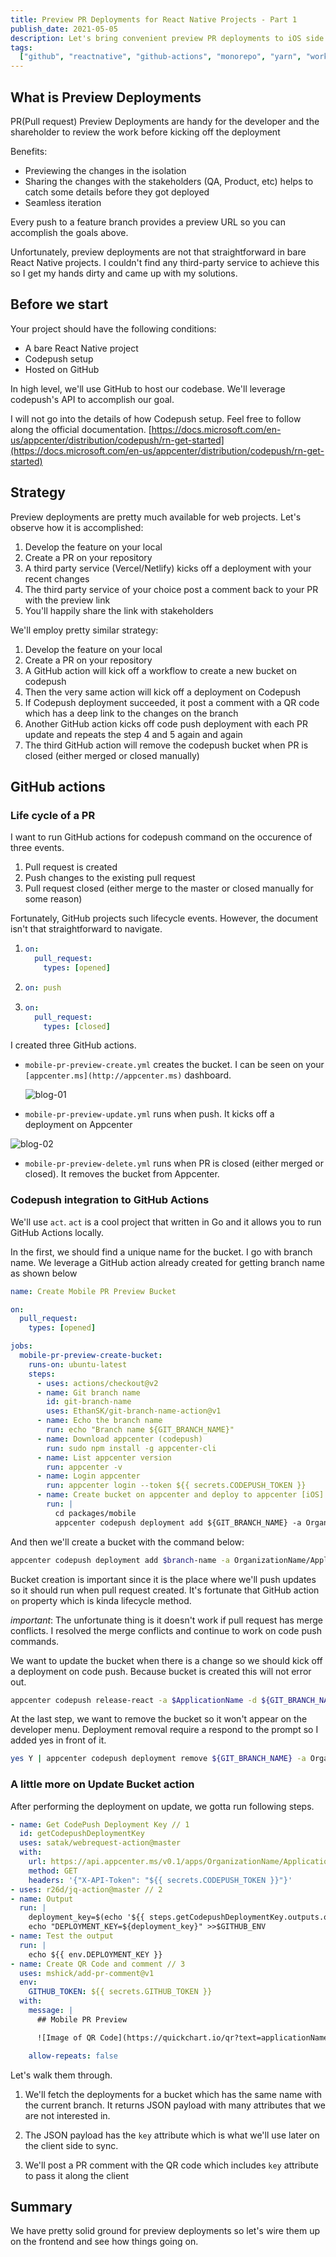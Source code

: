 ```yaml
---
title: Preview PR Deployments for React Native Projects - Part 1
publish_date: 2021-05-05
description: Let's bring convenient preview PR deployments to iOS side of React Native Projects (Android is doable too)
tags:
  ["github", "reactnative", "github-actions", "monorepo", "yarn", "workspaces"]
---
```


## What is Preview Deployments

PR(Pull request) Preview Deployments are handy for the developer and the shareholder to review the work before kicking off the deployment

Benefits:

- Previewing the changes in the isolation
- Sharing the changes with the stakeholders (QA, Product, etc) helps to catch some details before they got deployed
- Seamless iteration

Every push to a feature branch provides a preview URL so you can accomplish the goals above.

Unfortunately, preview deployments are not that straightforward in bare React Native projects. I couldn't find any third-party service to achieve this so I get my hands dirty and came up with my solutions.

## Before we start

Your project should have the following conditions:

- A bare React Native project
- Codepush setup
- Hosted on GitHub

In high level, we'll use GitHub to host our codebase. We'll leverage codepush's API to accomplish our goal.

I will not go into the details of how Codepush setup. Feel free to follow along the official documentation. [https://docs.microsoft.com/en-us/appcenter/distribution/codepush/rn-get-started](https://docs.microsoft.com/en-us/appcenter/distribution/codepush/rn-get-started)

## Strategy

Preview deployments are pretty much available for web projects. Let's observe how it is accomplished:

1. Develop the feature on your local
2. Create a PR on your repository
3. A third party service (Vercel/Netlify) kicks off a deployment with your recent changes
4. The third party service of your choice post a comment back to your PR with the preview link
5. You'll happily share the link with stakeholders

We'll employ pretty similar strategy:

1. Develop the feature on your local
2. Create a PR on your repository
3. A GitHub action will kick off a workflow to create a new bucket on codepush
4. Then the very same action will kick off a deployment on Codepush
5. If Codepush deployment succeeded, it post a comment with a QR code which has a deep link to the changes on the branch
6. Another GitHub action kicks off code push deployment with each PR update and repeats the step 4 and 5 again and again
7. The third GitHub action will remove the codepush bucket when PR is closed (either merged or closed manually)

## GitHub actions

### Life cycle of a PR

I want to run GitHub actions for codepush command on the occurence of three events.

1. Pull request is created
2. Push changes to the existing pull request
3. Pull request closed (either merge to the master or closed manually for some reason)

Fortunately, GitHub projects such lifecycle events. However, the document isn't that straightforward to navigate.

1. ```yaml
   on:
     pull_request:
       types: [opened]
   ```

2. ```yaml
   on: push
   ```

3. ```yaml
   on:
     pull_request:
       types: [closed]
   ```

I created three GitHub actions.

- `mobile-pr-preview-create.yml` creates the bucket. I can be seen on your `[appcenter.ms](http://appcenter.ms)` dashboard.

  ![blog-01](https://i.ibb.co/h9rqVLY/blog-01.jpg)

- `mobile-pr-preview-update.yml` runs when push. It kicks off a deployment on Appcenter

![blog-02](https://i.ibb.co/3TxZLSL/blog-02.jpg)

- `mobile-pr-preview-delete.yml` runs when PR is closed (either merged or closed). It removes the bucket from Appcenter.

### Codepush integration to GitHub Actions

We'll use `act`. `act` is a cool project that written in Go and it allows you to run GitHub Actions locally.

In the first, we should find a unique name for the bucket. I go with branch name. We leverage a GitHub action already created for getting branch name as shown below

```yaml
name: Create Mobile PR Preview Bucket

on:
  pull_request:
    types: [opened]

jobs:
  mobile-pr-preview-create-bucket:
    runs-on: ubuntu-latest
    steps:
      - uses: actions/checkout@v2
      - name: Git branch name
        id: git-branch-name
        uses: EthanSK/git-branch-name-action@v1
      - name: Echo the branch name
        run: echo "Branch name ${GIT_BRANCH_NAME}"
      - name: Download appcenter (codepush)
        run: sudo npm install -g appcenter-cli
      - name: List appcenter version
        run: appcenter -v
      - name: Login appcenter
        run: appcenter login --token ${{ secrets.CODEPUSH_TOKEN }}
      - name: Create bucket on appcenter and deploy to appcenter [iOS]
        run: |
          cd packages/mobile
          appcenter codepush deployment add ${GIT_BRANCH_NAME} -a OrganizationName/ApplicationName
```

And then we'll create a bucket with the command below:

```bash
appcenter codepush deployment add $branch-name -a OrganizationName/ApplicationName
```

Bucket creation is important since it is the place where we'll push updates so it should run when pull request created. It's fortunate that GitHub action `on` property which is kinda lifecycle method.

_important_: The unfortunate thing is it doesn't work if pull request has merge conflicts. I resolved the merge conflicts and continue to work on code push commands.

We want to update the bucket when there is a change so we should kick off a deployment on code push. Because bucket is created this will not error out.

```bash
appcenter codepush release-react -a $ApplicationName -d ${GIT_BRANCH_NAME} -e ./index.js -p ./ios/applicationName/Info.plist -t `cat package.json | jq -r .version` || yarn postcodePushIos && echo \"Codepush iOS Update Failed.
```

At the last step, we want to remove the bucket so it won't appear on the developer menu. Deployment removal require a respond to the prompt so I added yes in front of it.

```bash
yes Y | appcenter codepush deployment remove ${GIT_BRANCH_NAME} -a OrganizationName/ApplicationName
```

### A little more on Update Bucket action

After performing the deployment on update, we gotta run following steps.

```yaml
- name: Get CodePush Deployment Key // 1
  id: getCodepushDeploymentKey
  uses: satak/webrequest-action@master
  with:
    url: https://api.appcenter.ms/v0.1/apps/OrganizationName/ApplicationName/deployments/${{ env.GIT_BRANCH_NAME }}
    method: GET
    headers: '{"X-API-Token": "${{ secrets.CODEPUSH_TOKEN }}"}'
- uses: r26d/jq-action@master // 2
- name: Output
  run: |
    deployment_key=$(echo '${{ steps.getCodepushDeploymentKey.outputs.output }}' | jq -r '.data.key'")
    echo "DEPLOYMENT_KEY=${deployment_key}" >>$GITHUB_ENV
- name: Test the output
  run: |
    echo ${{ env.DEPLOYMENT_KEY }}
- name: Create QR Code and comment // 3
  uses: mshick/add-pr-comment@v1
  env:
    GITHUB_TOKEN: ${{ secrets.GITHUB_TOKEN }}
  with:
    message: |
      ## Mobile PR Preview

      ![Image of QR Code](https://quickchart.io/qr?text=applicationName://developer/${{ env.DEPLOYMENT_KEY }}&size=350)

    allow-repeats: false
```

Let's walk them through.

1. We'll fetch the deployments for a bucket which has the same name with the current branch. It returns JSON payload with many attributes that we are not interested in.

2. The JSON payload has the `key` attribute which is what we'll use later on the client side to sync.

3. We'll post a PR comment with the QR code which includes `key` attribute to pass it along the client

## Summary

We have pretty solid ground for preview deployments so let's wire them up on the frontend and see how things going on.
